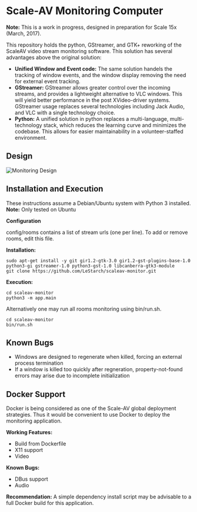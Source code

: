 # Scale-AV Monitoring Computer

**Note:** This is a work in progress, designed in preparation for Scale 15x (March, 2017).


This repository holds the python, GStreamer, and GTK+ reworking of the ScaleAV video stream monitoring software. This solution has several advantages above the original solution:

- **Unified Window and Event code:**
  The same solution handels the tracking of window events, and the window display removing the need for external event tracking.
- **GStreamer:**
  GStreamer allows greater control over the incoming streams, and provides a lightweight alternative to VLC windows. This will yield better performance in the post XVideo-driver systems. GStreamer usage replaces several technologies including Jack Audio, and VLC with a single technology choice.
- **Python:** 
  A unified solution in python replaces a multi-language, multi-technology stack, which reduces the learning curve and minimizes the codebase. This allows for easier maintainability in a volunteer-staffed environment.

## Design
![Monitoring Design](https://docs.google.com/drawings/d/1FYnyoz1_jLDq2tF6BK0-b9wwbiFCWoeLrj8FOu2rJr8/pub?w=1273&h=867 "ScaleAV Monitor Design")
## Installation and Execution

These instructions assume a Debian/Ubuntu system with Python 3 installed.
**Note:** Only tested on Ubuntu

**Configuration**

config/rooms contains a list of stream urls (one per line).  To add or remove rooms, edit this file.

**Installation:**
```
sudo apt-get install -y git gir1.2-gtk-3.0 gir1.2-gst-plugins-base-1.0 python3-gi gstreamer-1.0 python3-gst-1.0 libcanberra-gtk3-module
git clone https://github.com/LeStarch/scaleav-monitor.git
```
**Execution:**
```
cd scaleav-monitor
python3 -m app.main
```
Alternatively one may run all rooms monitoring using bin/run.sh.
```
cd scaleav-monitor
bin/run.sh
```

## Known Bugs
- Windows are designed to regenerate when killed, forcing an external process termination
- If a window is killed too quickly after regneration, property-not-found errors may arise due to incomplete initialization

## Docker Support

Docker is being considered as one of the Scale-AV global deployment strategies. Thus it would be convenient to use Docker to deploy the monitoring application.

**Working Features:**
- Build from Dockerfile
- X11 support
- Video

**Known Bugs:**
- DBus support
- Audio

**Recommendation:** A simple dependency install script may be advisable to a full Docker build for this application.
